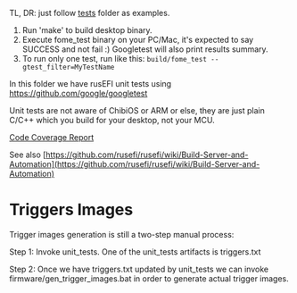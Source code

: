 TL, DR: just follow [tests](tests) folder as examples.

1. Run 'make' to build desktop binary.
1. Execute fome_test binary on your PC/Mac, it's expected to say SUCCESS and not fail :) Googletest will also print results summary.
1. To run only one test, run like this: `build/fome_test --gtest_filter=MyTestName`

In this folder we have rusEFI unit tests using https://github.com/google/googletest

Unit tests are not aware of ChibiOS or ARM or else, they are just plain C/C++ which you build for your desktop, not your MCU.



[Code Coverage Report](https://rusefi.com/docs/unit_tests_coverage/)

See also [https://github.com/rusefi/rusefi/wiki/Build-Server-and-Automation](https://github.com/rusefi/rusefi/wiki/Build-Server-and-Automation)

# Triggers Images

Trigger images generation is still a two-step manual process:

Step 1: Invoke unit_tests. One of the unit_tests artifacts is triggers.txt

Step 2: Once we have triggers.txt updated by unit_tests we can invoke firmware/gen_trigger_images.bat in order
to generate actual trigger images.
